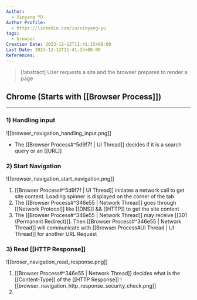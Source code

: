 ```yaml
---
Author:
  - Xinyang YU
Author Profile:
  - https://linkedin.com/in/xinyang-yu
tags:
  - browser
Creation Date: 2023-12-12T11:41:15+08:00
Last Date: 2023-12-12T11:41:15+08:00
References:
---
```

>[!abstract] User requests a site and the browser prepares to render a page



## Chrome (Starts with [[Browser Process]])
---
### 1) Handling input
![[browser_navigation_handling_input.png]]
* The [[Browser Process#^5d9f7f | UI Thread]] decides if it is a search query or an [[URL]]

### 2) Start Navigation
![[browser_navigation_start_navigation.png]]
1. [[Browser Process#^5d9f7f | UI Thread]] initiates a network call to get site content. Loading spinner is displayed on the corner of the tab
2. The [[Browser Process#^346e55 | Network Thread]] goes through [[Network Protocol]] like [[DNS]] && [[HTTP]] to get the site content
3. The [[Browser Process#^346e55 | Network Thread]] may receive [[301 (Permanent Redirect)]]. Then [[Browser Process#^346e55 | Network Thread]] will communicate with [[Browser Process#UI Thread | UI Thread]] for another URL Request

### 3) Read [[HTTP Response]]
![[broser_navigation_read_response.png]]
1. [[Browser Process#^346e55 | Network Thread]] decides what is the [[Content-Type]] of the [[HTTP Response]]
![[browser_navigation_http_response_security_check.png]]
2. 